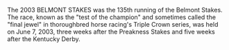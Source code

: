 The 2003 BELMONT STAKES was the 135th running of the Belmont Stakes. The race, known as the "test of the champion" and sometimes called the "final jewel" in thoroughbred horse racing's Triple Crown series, was held on June 7, 2003, three weeks after the Preakness Stakes and five weeks after the Kentucky Derby.
